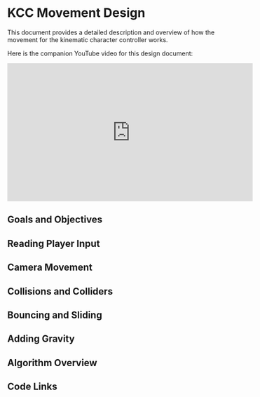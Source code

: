 # KCC Movement Design

This document provides a detailed description and overview of how the
movement for the kinematic character controller works.

Here is the companion YouTube video for this design document:

<!-- markdownlint-disable MD013 -->
<!-- Disable line length lint rule for portion of embed -->
<iframe width="560" height="315"
    src="https://www.youtube.com/embed/s-99Z_W8bcQ"
    title="Moving Characters in Games – Kinematic Character Controller in Unity"
    frameborder="0"
    allow="accelerometer; autoplay; clipboard-write; encrypted-media; gyroscope; picture-in-picture"
    allowfullscreen></iframe>
<!-- markdownlint-enable MD013 -->

## Goals and Objectives

## Reading Player Input

## Camera Movement

## Collisions and Colliders

## Bouncing and Sliding

## Adding Gravity

## Algorithm Overview

## Code Links
